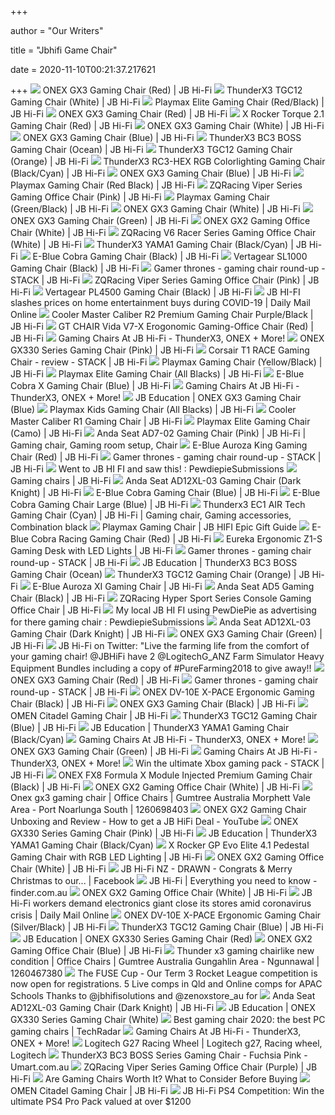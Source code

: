 +++
        
author = "Our Writers"
        
title = "Jbhifi Game Chair"
        
date = 2020-11-10T00:21:37.217621
        
+++
[ ![](https://cdn.shopify.com/s/files/1/0024/9803/5810/products/383554-Product-0-I_800x800.jpg)](https://cdn.shopify.com/s/files/1/0024/9803/5810/products/383554-Product-0-I_800x800.jpg) ONEX GX3 Gaming Chair (Red) | JB Hi-Fi
[ ![](https://cdn.shopify.com/s/files/1/0024/9803/5810/products/362865-Product-0-I_800x800.jpg)](https://cdn.shopify.com/s/files/1/0024/9803/5810/products/362865-Product-0-I_800x800.jpg) ThunderX3 TGC12 Gaming Chair (White) | JB Hi-Fi
[ ![](https://www.jbhifi.co.nz/FileLibrary/ProductResources/Images/132324-L-HI.jpg)](https://www.jbhifi.co.nz/FileLibrary/ProductResources/Images/132324-L-HI.jpg) Playmax Elite Gaming Chair (Red/Black) | JB Hi-Fi
[ ![](https://cdn.shopify.com/s/files/1/0024/9803/5810/products/383554-Product-3-I_800x800.jpg)](https://cdn.shopify.com/s/files/1/0024/9803/5810/products/383554-Product-3-I_800x800.jpg) ONEX GX3 Gaming Chair (Red) | JB Hi-Fi
[ ![](https://cdn.shopify.com/s/files/1/0024/9803/5810/products/393836-Product-2-I_022265ef-192d-4b50-a832-72cfa55c85dd_800x800.jpg)](https://cdn.shopify.com/s/files/1/0024/9803/5810/products/393836-Product-2-I_022265ef-192d-4b50-a832-72cfa55c85dd_800x800.jpg) X Rocker Torque 2.1 Gaming Chair (Red) | JB Hi-Fi
[ ![](https://cdn.shopify.com/s/files/1/0024/9803/5810/products/383563-Product-0-I_800x800.jpg)](https://cdn.shopify.com/s/files/1/0024/9803/5810/products/383563-Product-0-I_800x800.jpg) ONEX GX3 Gaming Chair (White) | JB Hi-Fi
[ ![](https://cdn.shopify.com/s/files/1/0024/9803/5810/products/383567-Product-0-I_aa4554bd-36a0-4a86-b7cc-2fc02f6baba0_800x800.jpg)](https://cdn.shopify.com/s/files/1/0024/9803/5810/products/383567-Product-0-I_aa4554bd-36a0-4a86-b7cc-2fc02f6baba0_800x800.jpg) ONEX GX3 Gaming Chair (Blue) | JB Hi-Fi
[ ![](https://cdn.shopify.com/s/files/1/0024/9803/5810/products/383591-Product-1-I_976ebf8b-8ee6-4167-9659-a016682b86ae_800x800.jpg)](https://cdn.shopify.com/s/files/1/0024/9803/5810/products/383591-Product-1-I_976ebf8b-8ee6-4167-9659-a016682b86ae_800x800.jpg) ThunderX3 BC3 BOSS Gaming Chair (Ocean) | JB Hi-Fi
[ ![](https://cdn.shopify.com/s/files/1/0024/9803/5810/products/362857-Product-0-I_800x800.jpg)](https://cdn.shopify.com/s/files/1/0024/9803/5810/products/362857-Product-0-I_800x800.jpg) ThunderX3 TGC12 Gaming Chair (Orange) | JB Hi-Fi
[ ![](http://cdn.shopify.com/s/files/1/0024/9803/5810/products/634653-Product-1-I_ea93e627-a2ad-4778-b01d-a456f3b08873_1024x1024.jpg)](http://cdn.shopify.com/s/files/1/0024/9803/5810/products/634653-Product-1-I_ea93e627-a2ad-4778-b01d-a456f3b08873_1024x1024.jpg) ThunderX3 RC3-HEX RGB Colorlighting Gaming Chair (Black/Cyan) | JB Hi-Fi
[ ![](https://cdn.shopify.com/s/files/1/0024/9803/5810/products/383567-Product-3-I_d2950450-b46a-4120-ac40-5eccbc1594c6_800x800.jpg)](https://cdn.shopify.com/s/files/1/0024/9803/5810/products/383567-Product-3-I_d2950450-b46a-4120-ac40-5eccbc1594c6_800x800.jpg) ONEX GX3 Gaming Chair (Blue) | JB Hi-Fi
[ ![](https://www.jbhifi.co.nz/FileLibrary/ProductResources/Images/152276-L-HI.jpg)](https://www.jbhifi.co.nz/FileLibrary/ProductResources/Images/152276-L-HI.jpg) Playmax Gaming Chair (Red Black) | JB Hi-Fi
[ ![](https://cdn.shopify.com/s/files/1/0024/9803/5810/products/358508-Product-0-I_800x800.jpg)](https://cdn.shopify.com/s/files/1/0024/9803/5810/products/358508-Product-0-I_800x800.jpg) ZQRacing Viper Series Gaming Office Chair (Pink) | JB Hi-Fi
[ ![](https://www.jbhifi.co.nz/FileLibrary/ProductResources/Images/132311-L-HI.jpg)](https://www.jbhifi.co.nz/FileLibrary/ProductResources/Images/132311-L-HI.jpg) Playmax Gaming Chair (Green/Black) | JB Hi-Fi
[ ![](https://cdn.shopify.com/s/files/1/0024/9803/5810/products/383563-Product-3-I_800x800.jpg)](https://cdn.shopify.com/s/files/1/0024/9803/5810/products/383563-Product-3-I_800x800.jpg) ONEX GX3 Gaming Chair (White) | JB Hi-Fi
[ ![](https://cdn.shopify.com/s/files/1/0024/9803/5810/products/383559-Product-0-I_800x800.jpg)](https://cdn.shopify.com/s/files/1/0024/9803/5810/products/383559-Product-0-I_800x800.jpg) ONEX GX3 Gaming Chair (Green) | JB Hi-Fi
[ ![](https://cdn.shopify.com/s/files/1/0024/9803/5810/products/428406-Product-0-I-637231598467589780_800x800.jpg)](https://cdn.shopify.com/s/files/1/0024/9803/5810/products/428406-Product-0-I-637231598467589780_800x800.jpg) ONEX GX2 Gaming Office Chair (White) | JB Hi-Fi
[ ![](https://cdn.shopify.com/s/files/1/0024/9803/5810/products/358549-Product-0-I_large.jpg)](https://cdn.shopify.com/s/files/1/0024/9803/5810/products/358549-Product-0-I_large.jpg) ZQRacing V6 Racer Series Gaming Office Chair (White) | JB Hi-Fi
[ ![](https://cdn.shopify.com/s/files/1/0024/9803/5810/products/405574-Product-6-I_800x800.jpg)](https://cdn.shopify.com/s/files/1/0024/9803/5810/products/405574-Product-6-I_800x800.jpg) ThunderX3 YAMA1 Gaming Chair (Black/Cyan) | JB Hi-Fi
[ ![](https://www.jbhifi.co.nz/FileLibrary/ProductResources/Images/158174-L-HI.jpg)](https://www.jbhifi.co.nz/FileLibrary/ProductResources/Images/158174-L-HI.jpg) E-Blue Cobra Gaming Chair (Black) | JB Hi-Fi
[ ![](https://www.jbhifi.co.nz/FileLibrary/ProductResources/Images/129733-L-HI.jpg)](https://www.jbhifi.co.nz/FileLibrary/ProductResources/Images/129733-L-HI.jpg) Vertagear SL1000 Gaming Chair (Black) | JB Hi-Fi
[ ![](https://stack.com.au/wp-content/uploads/2020/03/gt-Shadow.jpg)](https://stack.com.au/wp-content/uploads/2020/03/gt-Shadow.jpg) Gamer thrones - gaming chair round-up - STACK | JB Hi-Fi
[ ![](https://cdn.shopify.com/s/files/1/0024/9803/5810/products/358508-Product-3-I_large.jpg)](https://cdn.shopify.com/s/files/1/0024/9803/5810/products/358508-Product-3-I_large.jpg) ZQRacing Viper Series Gaming Office Chair (Pink) | JB Hi-Fi
[ ![](https://www.jbhifi.co.nz/FileLibrary/ProductResources/Images/129726-L-HI.jpg)](https://www.jbhifi.co.nz/FileLibrary/ProductResources/Images/129726-L-HI.jpg) Vertagear PL4500 Gaming Chair (Black) | JB Hi-Fi
[ ![](https://i.dailymail.co.uk/1s/2020/04/09/01/26978212-0-image-a-1_1586391538998.jpg)](https://i.dailymail.co.uk/1s/2020/04/09/01/26978212-0-image-a-1_1586391538998.jpg) JB HI-FI slashes prices on home entertainment buys during COVID-19 | Daily  Mail Online
[ ![](https://cdn.shopify.com/s/files/1/0024/9803/5810/products/478786-Product-2-I-637320577268318590_800x800.jpg)](https://cdn.shopify.com/s/files/1/0024/9803/5810/products/478786-Product-2-I-637320577268318590_800x800.jpg) Cooler Master Caliber R2 Premium Gaming Chair Purple/Black | JB Hi-Fi
[ ![](https://cdn.shopify.com/s/files/1/0024/9803/5810/products/383303-Product-3-I_338c6f77-9c44-41f6-8e1e-dd698deb4414_800x800.jpg)](https://cdn.shopify.com/s/files/1/0024/9803/5810/products/383303-Product-3-I_338c6f77-9c44-41f6-8e1e-dd698deb4414_800x800.jpg) GT CHAIR Vida V7-X Erogonomic Gaming-Office Chair (Red) | JB Hi-Fi
[ ![](https://cdn.shopify.com/s/files/1/0024/9803/5810/products/480084-Product-0-I-637329174067707980_300x300.jpg?v=1597284679)](https://cdn.shopify.com/s/files/1/0024/9803/5810/products/480084-Product-0-I-637329174067707980_300x300.jpg?v=1597284679) Gaming Chairs At JB Hi-Fi - ThunderX3, ONEX + More!
[ ![](https://cdn.shopify.com/s/files/1/0024/9803/5810/products/440875-Product-2-I-637363913874159941_800x800.jpg)](https://cdn.shopify.com/s/files/1/0024/9803/5810/products/440875-Product-2-I-637363913874159941_800x800.jpg) ONEX GX330 Series Gaming Chair (Pink) | JB Hi-Fi
[ ![](https://stack.com.au/wp-content/uploads/2018/02/t1-race.jpg)](https://stack.com.au/wp-content/uploads/2018/02/t1-race.jpg) Corsair T1 RACE Gaming Chair - review - STACK | JB Hi-Fi
[ ![](https://www.jbhifi.co.nz/FileLibrary/ProductResources/Images/132307-L-HI.jpg)](https://www.jbhifi.co.nz/FileLibrary/ProductResources/Images/132307-L-HI.jpg) Playmax Gaming Chair (Yellow/Black) | JB Hi-Fi
[ ![](https://www.jbhifi.co.nz/FileLibrary/ProductResources/Images/139617-L-HI.jpg)](https://www.jbhifi.co.nz/FileLibrary/ProductResources/Images/139617-L-HI.jpg) Playmax Elite Gaming Chair (All Blacks) | JB Hi-Fi
[ ![](https://www.jbhifi.co.nz/FileLibrary/ProductResources/Images/158162-L-HI.jpg)](https://www.jbhifi.co.nz/FileLibrary/ProductResources/Images/158162-L-HI.jpg) E-Blue Cobra X Gaming Chair (Blue) | JB Hi-Fi
[ ![](https://cdn.shopify.com/s/files/1/0024/9803/5810/products/393836-Product-0-I_e0557e4c-4ab6-46e5-8ec4-84fcadc59d07_500x500.jpg?v=1572323282)](https://cdn.shopify.com/s/files/1/0024/9803/5810/products/393836-Product-0-I_e0557e4c-4ab6-46e5-8ec4-84fcadc59d07_500x500.jpg?v=1572323282) Gaming Chairs At JB Hi-Fi - ThunderX3, ONEX + More!
[ ![](https://s3-ap-southeast-2.amazonaws.com/jbimages.jbhifi.com.au/products/code/ONEX-GX3-BLACK-BLUE/5dc423670a842.jpg)](https://s3-ap-southeast-2.amazonaws.com/jbimages.jbhifi.com.au/products/code/ONEX-GX3-BLACK-BLUE/5dc423670a842.jpg) JB Education | ONEX GX3 Gaming Chair (Blue)
[ ![](https://www.jbhifi.co.nz/FileLibrary/ProductResources/Images/139624-L-HI.jpg)](https://www.jbhifi.co.nz/FileLibrary/ProductResources/Images/139624-L-HI.jpg) Playmax Kids Gaming Chair (All Blacks) | JB Hi-Fi
[ ![](https://cdn.shopify.com/s/files/1/0024/9803/5810/products/383362-Product-2-I_800x800.jpg)](https://cdn.shopify.com/s/files/1/0024/9803/5810/products/383362-Product-2-I_800x800.jpg) Cooler Master Caliber R1 Gaming Chair | JB Hi-Fi
[ ![](https://www.jbhifi.co.nz/FileLibrary/ProductResources/Images/157115-L-HI.jpg)](https://www.jbhifi.co.nz/FileLibrary/ProductResources/Images/157115-L-HI.jpg) Playmax Elite Gaming Chair (Camo) | JB Hi-Fi
[ ![](https://i.pinimg.com/originals/4c/e7/14/4ce714b3109a508898eb0c1da51892a7.jpg)](https://i.pinimg.com/originals/4c/e7/14/4ce714b3109a508898eb0c1da51892a7.jpg) Anda Seat AD7-02 Gaming Chair (Pink) | JB Hi-Fi | Gaming chair, Gaming room  setup, Chair
[ ![](https://www.jbhifi.co.nz/FileLibrary/ProductResources/Images/158205-L-HI.jpg)](https://www.jbhifi.co.nz/FileLibrary/ProductResources/Images/158205-L-HI.jpg) E-Blue Auroza King Gaming Chair (Red) | JB Hi-Fi
[ ![](https://stack.com.au/wp-content/uploads/2020/03/gt0.jpg)](https://stack.com.au/wp-content/uploads/2020/03/gt0.jpg) Gamer thrones - gaming chair round-up - STACK | JB Hi-Fi
[ ![](https://i.redd.it/pix4rol6qlb31.jpg)](https://i.redd.it/pix4rol6qlb31.jpg) Went to JB HI FI and saw this! : PewdiepieSubmissions
[ ![](https://www.jbhifi.co.nz/FileLibrary/ProductResources/Images/158150-M-HI.jpg)](https://www.jbhifi.co.nz/FileLibrary/ProductResources/Images/158150-M-HI.jpg) Gaming chairs | JB Hi-Fi
[ ![](https://cdn.shopify.com/s/files/1/0024/9803/5810/products/362797-Product-1-I_800x800.jpg)](https://cdn.shopify.com/s/files/1/0024/9803/5810/products/362797-Product-1-I_800x800.jpg) Anda Seat AD12XL-03 Gaming Chair (Dark Knight) | JB Hi-Fi
[ ![](https://www.jbhifi.co.nz/FileLibrary/ProductResources/Images/158170-L-HI.jpg)](https://www.jbhifi.co.nz/FileLibrary/ProductResources/Images/158170-L-HI.jpg) E-Blue Cobra Gaming Chair (Blue) | JB Hi-Fi
[ ![](https://www.jbhifi.co.nz/FileLibrary/ProductResources/Images/158188-L-HI.jpg)](https://www.jbhifi.co.nz/FileLibrary/ProductResources/Images/158188-L-HI.jpg) E-Blue Cobra Gaming Chair Large (Blue) | JB Hi-Fi
[ ![](https://i.pinimg.com/originals/67/1b/07/671b07e30085ded81afa5511604ca777.jpg)](https://i.pinimg.com/originals/67/1b/07/671b07e30085ded81afa5511604ca777.jpg) Thunderx3 EC1 AIR Tech Gaming Chair (Cyan) | JB Hi-Fi | Gaming chair, Gaming  accessories, Combination black
[ ![](https://affdskbmdo.cloudimg.io/v7/_jbgiftguide_/assets/uploads/Playmax-Gaming-Chair-Blue.png?w=937&h=937&org_if_sml=1&func=bound&gravity=auto&data-sub-html=&)](https://affdskbmdo.cloudimg.io/v7/_jbgiftguide_/assets/uploads/Playmax-Gaming-Chair-Blue.png?w=937&h=937&org_if_sml=1&func=bound&gravity=auto&data-sub-html=&) Playmax Gaming Chair | JB HIFI Epic Gift Guide
[ ![](https://www.jbhifi.co.nz/FileLibrary/ProductResources/Images/158200-L-HI.jpg)](https://www.jbhifi.co.nz/FileLibrary/ProductResources/Images/158200-L-HI.jpg) E-Blue Cobra Racing Gaming Chair (Red) | JB Hi-Fi
[ ![](https://cdn.shopify.com/s/files/1/0024/9803/5810/products/428398-Product-6-I-637232568667679518_800x800.jpg)](https://cdn.shopify.com/s/files/1/0024/9803/5810/products/428398-Product-6-I-637232568667679518_800x800.jpg) Eureka Ergonomic Z1-S Gaming Desk with LED Lights | JB Hi-Fi
[ ![](https://stack.com.au/wp-content/uploads/2020/03/gt-Citadel.jpg)](https://stack.com.au/wp-content/uploads/2020/03/gt-Citadel.jpg) Gamer thrones - gaming chair round-up - STACK | JB Hi-Fi
[ ![](https://s3-ap-southeast-2.amazonaws.com/jbimages.jbhifi.com.au/products/code/TX3-BC3-CAMO-GY/5dc4236947678.jpg)](https://s3-ap-southeast-2.amazonaws.com/jbimages.jbhifi.com.au/products/code/TX3-BC3-CAMO-GY/5dc4236947678.jpg) JB Education | ThunderX3 BC3 BOSS Gaming Chair (Ocean)
[ ![](https://cdn.shopify.com/s/files/1/0024/9803/5810/products/362857-Product-3-I_large.jpg)](https://cdn.shopify.com/s/files/1/0024/9803/5810/products/362857-Product-3-I_large.jpg) ThunderX3 TGC12 Gaming Chair (Orange) | JB Hi-Fi
[ ![](https://www.jbhifi.co.nz/FileLibrary/ProductResources/Images/158211-L-HI.jpg)](https://www.jbhifi.co.nz/FileLibrary/ProductResources/Images/158211-L-HI.jpg) E-Blue Auroza XI Gaming Chair | JB Hi-Fi
[ ![](http://cdn.shopify.com/s/files/1/0024/9803/5810/products/405694-Product-2-I_1024x1024.jpg)](http://cdn.shopify.com/s/files/1/0024/9803/5810/products/405694-Product-2-I_1024x1024.jpg) Anda Seat AD5 Gaming Chair (Black) | JB Hi-Fi
[ ![](https://cdn.shopify.com/s/files/1/0024/9803/5810/products/358500-Product-1-I_800x800.jpg)](https://cdn.shopify.com/s/files/1/0024/9803/5810/products/358500-Product-1-I_800x800.jpg) ZQRacing Hyper Sport Series Console Gaming Office Chair | JB Hi-Fi
[ ![](https://i.redd.it/paqmxjl949q31.jpg)](https://i.redd.it/paqmxjl949q31.jpg) My local JB HI FI using PewDiePie as advertising for there gaming chair :  PewdiepieSubmissions
[ ![](http://cdn.shopify.com/s/files/1/0024/9803/5810/products/362797-Product-0-I_1024x1024.jpg)](http://cdn.shopify.com/s/files/1/0024/9803/5810/products/362797-Product-0-I_1024x1024.jpg) Anda Seat AD12XL-03 Gaming Chair (Dark Knight) | JB Hi-Fi
[ ![](https://cdn.shopify.com/s/files/1/0024/9803/5810/products/383559-Product-2-I_800x800.jpg)](https://cdn.shopify.com/s/files/1/0024/9803/5810/products/383559-Product-2-I_800x800.jpg) ONEX GX3 Gaming Chair (Green) | JB Hi-Fi
[ ![](https://pbs.twimg.com/media/DYoeW90UQAAGnYX.jpg)](https://pbs.twimg.com/media/DYoeW90UQAAGnYX.jpg) JB Hi-Fi on Twitter: "Live the farming life from the comfort of your gaming  chair! @JBHiFi have 2 @LogitechG_ANZ Farm Simulator Heavy Equipment Bundles  including a copy of #PureFarming2018 to give away!!
[ ![](http://cdn.shopify.com/s/files/1/0024/9803/5810/products/383554-Product-2-I_1024x1024.jpg)](http://cdn.shopify.com/s/files/1/0024/9803/5810/products/383554-Product-2-I_1024x1024.jpg) ONEX GX3 Gaming Chair (Red) | JB Hi-Fi
[ ![](https://stack.com.au/wp-content/uploads/2020/03/gt-Anda1.jpg)](https://stack.com.au/wp-content/uploads/2020/03/gt-Anda1.jpg) Gamer thrones - gaming chair round-up - STACK | JB Hi-Fi
[ ![](http://cdn.shopify.com/s/files/1/0024/9803/5810/products/478795-Product-0-I-637316101268442427_1024x1024.jpg)](http://cdn.shopify.com/s/files/1/0024/9803/5810/products/478795-Product-0-I-637316101268442427_1024x1024.jpg) ONEX DV-10E X-PACE Ergonomic Gaming Chair (Black) | JB Hi-Fi
[ ![](https://cdn.shopify.com/s/files/1/0024/9803/5810/products/383550-Product-3-I_large.jpg)](https://cdn.shopify.com/s/files/1/0024/9803/5810/products/383550-Product-3-I_large.jpg) ONEX GX3 Gaming Chair (Black) | JB Hi-Fi
[ ![](https://cdn.shopify.com/s/files/1/0024/9803/5810/products/383570-Product-6-I_large.jpg)](https://cdn.shopify.com/s/files/1/0024/9803/5810/products/383570-Product-6-I_large.jpg) OMEN Citadel Gaming Chair | JB Hi-Fi
[ ![](https://cdn.shopify.com/s/files/1/0024/9803/5810/products/362849-Product-1-I_800x800.jpg)](https://cdn.shopify.com/s/files/1/0024/9803/5810/products/362849-Product-1-I_800x800.jpg) ThunderX3 TGC12 Gaming Chair (Blue) | JB Hi-Fi
[ ![](https://s3-ap-southeast-2.amazonaws.com/jbimages.jbhifi.com.au/products/code/TX3-YAMA1-BC/5dc4236aad366.jpg)](https://s3-ap-southeast-2.amazonaws.com/jbimages.jbhifi.com.au/products/code/TX3-YAMA1-BC/5dc4236aad366.jpg) JB Education | ThunderX3 YAMA1 Gaming Chair (Black/Cyan)
[ ![](https://cdn.shopify.com/s/files/1/0024/9803/5810/products/480089-Product-0-I-637329162668205513_fabe5be3-dbb7-47d2-b76d-9f96121a0929_300x300.jpg?v=1597283966)](https://cdn.shopify.com/s/files/1/0024/9803/5810/products/480089-Product-0-I-637329162668205513_fabe5be3-dbb7-47d2-b76d-9f96121a0929_300x300.jpg?v=1597283966) Gaming Chairs At JB Hi-Fi - ThunderX3, ONEX + More!
[ ![](https://cdn.shopify.com/s/files/1/0024/9803/5810/products/383559-Product-1-I_large.jpg)](https://cdn.shopify.com/s/files/1/0024/9803/5810/products/383559-Product-1-I_large.jpg) ONEX GX3 Gaming Chair (Green) | JB Hi-Fi
[ ![](https://cdn.shopify.com/s/files/1/0024/9803/5810/products/480068-Product-0-I-637341354471409519_500x500.jpg?v=1598502715)](https://cdn.shopify.com/s/files/1/0024/9803/5810/products/480068-Product-0-I-637341354471409519_500x500.jpg?v=1598502715) Gaming Chairs At JB Hi-Fi - ThunderX3, ONEX + More!
[ ![](https://stack.com.au/wp-content/uploads/2019/06/comp177_STACKmembers.jpg)](https://stack.com.au/wp-content/uploads/2019/06/comp177_STACKmembers.jpg) Win the ultimate Xbox gaming pack - STACK | JB Hi-Fi
[ ![](https://cdn.shopify.com/s/files/1/0024/9803/5810/products/475926-Product-0-I-637364510871467993_800x800.jpg)](https://cdn.shopify.com/s/files/1/0024/9803/5810/products/475926-Product-0-I-637364510871467993_800x800.jpg) ONEX FX8 Formula X Module Injected Premium Gaming Chair (Black) | JB Hi-Fi
[ ![](http://cdn.shopify.com/s/files/1/0024/9803/5810/products/428406-Product-2-I-637231598467746029_1024x1024.jpg)](http://cdn.shopify.com/s/files/1/0024/9803/5810/products/428406-Product-2-I-637231598467746029_1024x1024.jpg) ONEX GX2 Gaming Office Chair (White) | JB Hi-Fi
[ ![](https://i.ebayimg.com/00/s/MTYwMFg3Mzg=/z/pboAAOSw7GVfo7QB/$_58.JPG)](https://i.ebayimg.com/00/s/MTYwMFg3Mzg=/z/pboAAOSw7GVfo7QB/$_58.JPG) Onex gx3 gaming chair | Office Chairs | Gumtree Australia Morphett Vale  Area - Port Noarlunga South | 1260698403
[ ![](https://i.ytimg.com/vi/ezlAeSFCl2g/maxresdefault.jpg)](https://i.ytimg.com/vi/ezlAeSFCl2g/maxresdefault.jpg) ONEX GX2 Gaming Chair Unboxing and Review - How to get a JB HiFi Deal -  YouTube
[ ![](http://cdn.shopify.com/s/files/1/0024/9803/5810/products/440875-Product-0-I-637363913874159941_1024x1024.jpg)](http://cdn.shopify.com/s/files/1/0024/9803/5810/products/440875-Product-0-I-637363913874159941_1024x1024.jpg) ONEX GX330 Series Gaming Chair (Pink) | JB Hi-Fi
[ ![](https://s3-ap-southeast-2.amazonaws.com/jbimages.jbhifi.com.au/products/code/ONEX-GX220AIR-BG/5ef83ff2ec5dd.jpg)](https://s3-ap-southeast-2.amazonaws.com/jbimages.jbhifi.com.au/products/code/ONEX-GX220AIR-BG/5ef83ff2ec5dd.jpg) JB Education | ThunderX3 YAMA1 Gaming Chair (Black/Cyan)
[ ![](https://cdn.shopify.com/s/files/1/0024/9803/5810/products/475936-Product-0-I-637309303267816514_grande.jpg)](https://cdn.shopify.com/s/files/1/0024/9803/5810/products/475936-Product-0-I-637309303267816514_grande.jpg) X Rocker GP Evo Elite 4.1 Pedestal Gaming Chair with RGB LED Lighting | JB  Hi-Fi
[ ![](https://cdn.shopify.com/s/files/1/0024/9803/5810/products/428406-Product-5-I-637231598467589780_large.jpg)](https://cdn.shopify.com/s/files/1/0024/9803/5810/products/428406-Product-5-I-637231598467589780_large.jpg) ONEX GX2 Gaming Office Chair (White) | JB Hi-Fi
[ ![](https://lookaside.fbsbx.com/lookaside/crawler/media/?media_id=2648157888560821)](https://lookaside.fbsbx.com/lookaside/crawler/media/?media_id=2648157888560821) JB Hi-Fi NZ - DRAWN - Congrats & Merry Christmas to our... | Facebook
[ ![](https://dvh1deh6tagwk.cloudfront.net/finder-au/wp-uploads/2017/05/jb-hi-fi-logo1.png)](https://dvh1deh6tagwk.cloudfront.net/finder-au/wp-uploads/2017/05/jb-hi-fi-logo1.png) JB Hi-Fi | Everything you need to know - finder.com.au
[ ![](https://cdn.shopify.com/s/files/1/0024/9803/5810/products/428406-Product-1-I-637231598467589780_large.jpg)](https://cdn.shopify.com/s/files/1/0024/9803/5810/products/428406-Product-1-I-637231598467589780_large.jpg) ONEX GX2 Gaming Office Chair (White) | JB Hi-Fi
[ ![](https://i.dailymail.co.uk/1s/2020/04/14/16/27181584-0-image-a-56_1586876661794.jpg)](https://i.dailymail.co.uk/1s/2020/04/14/16/27181584-0-image-a-56_1586876661794.jpg) JB Hi-Fi workers demand electronics giant close its stores amid coronavirus  crisis | Daily Mail Online
[ ![](https://cdn.shopify.com/s/files/1/0024/9803/5810/products/478796-Product-0-I-637316103067818922_800x800.jpg)](https://cdn.shopify.com/s/files/1/0024/9803/5810/products/478796-Product-0-I-637316103067818922_800x800.jpg) ONEX DV-10E X-PACE Ergonomic Gaming Chair (Silver/Black) | JB Hi-Fi
[ ![](http://cdn.shopify.com/s/files/1/0024/9803/5810/products/362849-Product-2-I_1024x1024.jpg)](http://cdn.shopify.com/s/files/1/0024/9803/5810/products/362849-Product-2-I_1024x1024.jpg) ThunderX3 TGC12 Gaming Chair (Blue) | JB Hi-Fi
[ ![](https://s3-ap-southeast-2.amazonaws.com/jbimages.jbhifi.com.au/products/code/ONEX-GX330-BR/5ef2f9f354557.jpg)](https://s3-ap-southeast-2.amazonaws.com/jbimages.jbhifi.com.au/products/code/ONEX-GX330-BR/5ef2f9f354557.jpg) JB Education | ONEX GX330 Series Gaming Chair (Red)
[ ![](https://cdn.shopify.com/s/files/1/0024/9803/5810/products/428389-Product-5-I-637231591868156783_large.jpg)](https://cdn.shopify.com/s/files/1/0024/9803/5810/products/428389-Product-5-I-637231591868156783_large.jpg) ONEX GX2 Gaming Office Chair (Blue) | JB Hi-Fi
[ ![](https://i.ebayimg.com/00/s/MTYwMFg3NDA=/z/uQMAAOSw~q1fn4hC/$_58.JPG)](https://i.ebayimg.com/00/s/MTYwMFg3NDA=/z/uQMAAOSw~q1fn4hC/$_58.JPG) Thunder x3 gaming chairlike new condition | Office Chairs | Gumtree  Australia Gungahlin Area - Ngunnawal | 1260467380
[ ![](https://lookaside.fbsbx.com/lookaside/crawler/media/?media_id=188192442722961)](https://lookaside.fbsbx.com/lookaside/crawler/media/?media_id=188192442722961) The FUSE Cup - Our Term 3 Rocket League competition is now open for  registrations. 5 Live comps in Qld and Online comps for APAC Schools  Thanks to @jbhifisolutions and @zenoxstore_au for
[ ![](http://cdn.shopify.com/s/files/1/0024/9803/5810/products/362797-Product-2-I_1024x1024.jpg)](http://cdn.shopify.com/s/files/1/0024/9803/5810/products/362797-Product-2-I_1024x1024.jpg) Anda Seat AD12XL-03 Gaming Chair (Dark Knight) | JB Hi-Fi
[ ![](https://s3-ap-southeast-2.amazonaws.com/jbimages.jbhifi.com.au/products/code/ONEX-GE300-BW/5ef2f9f21c378.jpg)](https://s3-ap-southeast-2.amazonaws.com/jbimages.jbhifi.com.au/products/code/ONEX-GE300-BW/5ef2f9f21c378.jpg) JB Education | ONEX GX330 Series Gaming Chair (White)
[ ![](https://cdn.mos.cms.futurecdn.net/8uyuPRKS2svHBhMZkZYkFg.jpg)](https://cdn.mos.cms.futurecdn.net/8uyuPRKS2svHBhMZkZYkFg.jpg) Best gaming chair 2020: the best PC gaming chairs | TechRadar
[ ![](https://cdn.shopify.com/s/files/1/0024/9803/5810/products/475934-Product-0-I-637364519272533719_500x500.jpg?v=1600819230)](https://cdn.shopify.com/s/files/1/0024/9803/5810/products/475934-Product-0-I-637364519272533719_500x500.jpg?v=1600819230) Gaming Chairs At JB Hi-Fi - ThunderX3, ONEX + More!
[ ![](https://i.pinimg.com/originals/f0/87/a6/f087a62ff99ab504871f9ce7a9958cb2.jpg)](https://i.pinimg.com/originals/f0/87/a6/f087a62ff99ab504871f9ce7a9958cb2.jpg) Logitech G27 Racing Wheel | Logitech g27, Racing wheel, Logitech
[ ![](https://assets.umart.com.au/bdimages/upload1/20200910/1599739130583490.jpg)](https://assets.umart.com.au/bdimages/upload1/20200910/1599739130583490.jpg) ThunderX3 BC3 BOSS Series Gaming Chair - Fuchsia Pink - Umart.com.au
[ ![](https://cdn.shopify.com/s/files/1/0024/9803/5810/products/358512-Product-2-I_large.jpg)](https://cdn.shopify.com/s/files/1/0024/9803/5810/products/358512-Product-2-I_large.jpg) ZQRacing Viper Series Gaming Office Chair (Purple) | JB Hi-Fi
[ ![](https://i.ytimg.com/vi/G7MTlS4aJTo/maxresdefault.jpg)](https://i.ytimg.com/vi/G7MTlS4aJTo/maxresdefault.jpg) Are Gaming Chairs Worth It? What to Consider Before Buying
[ ![](https://cdn.shopify.com/s/files/1/0024/9803/5810/products/383570-Product-1-I_800x800.jpg)](https://cdn.shopify.com/s/files/1/0024/9803/5810/products/383570-Product-1-I_800x800.jpg) OMEN Citadel Gaming Chair | JB Hi-Fi
[ ![](https://competitionsinaustralia.com/wp-content/uploads/2019/10/PS4Prizepack.jpg)](https://competitionsinaustralia.com/wp-content/uploads/2019/10/PS4Prizepack.jpg) JB Hi-Fi PS4 Competition: Win the ultimate PS4 Pro Pack valued at over $1200
